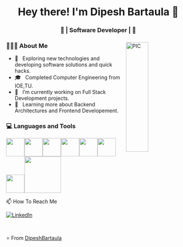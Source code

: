 <h1 align="center">Hey there! I'm Dipesh Bartaula 👋 </h1>
<h3 align="center">🚀 | Software Developer | 🚀</h3>
<div>
<img width = "35%" align="right" alt="PIC" height="300px" src="https://media0.giphy.com/media/13HgwGsXF0aiGY/giphy.gif?cid=ecf05e47ns2vqkm8m63no7wq0pemfdc0882nfi55opxcbdzf&ep=v1_gifs_search&rid=giphy.gif&ct=g" />
<div align="left"> 
  <h3> 👨🏻‍💻 About Me </h3>

  - 🤔 &nbsp; Exploring new technologies and developing software solutions and quick hacks.
  - 🎓 &nbsp; Completed Computer Engineering from IOE,TU.
  - 💼 &nbsp; I’m currently working on Full Stack Development projects.
  - 🌱 &nbsp; Learning more about Backend Architectures and Frontend Developement.
   
</div> 
</div>

<div>
  <h3> 💻 Languages and Tools </h3>
  <p>
   <img src="https://media3.giphy.com/media/ln7z2eWriiQAllfVcn/200w.webp" width="50"><img src="https://i.giphy.com/media/LMt9638dO8dftAjtco/200.webp"   width="50"><img src="https://i.giphy.com/media/eNAsjO55tPbgaor7ma/200w.webp" width="50"><img src="https://media3.giphy.com/media/kdFc8fubgS31b8DsVu/giphy.webp" width="50"><img src="https://media4.giphy.com/media/tAjb5pyCEBhEb8jWxC/giphy.gif" width="50"><img src="https://cdn.worldvectorlogo.com/logos/postman.svg" width="50"><img src="https://i.giphy.com/media/IdyAQJVN2kVPNUrojM/200.webp" width="50"><img src="https://media.giphy.com/media/kH1DBkPNyZPOk0BxrM/giphy.gif" width="100">
  <p>
</div>

<h23> 📫 How To Reach Me</h3>

<a href="https://www.linkedin.com/in/dipesh-bartaula-416289217/" target="_blank"><img src="https://img.shields.io/badge/LinkedIn-%230077B5.svg?&style=flat-square&logo=linkedin&logoColor=white" alt="LinkedIn"></a>

<br/>

⭐️ From [DipeshBartaula](https://github.com/DipeshBartaula)
